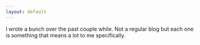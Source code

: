 ```yaml
---
layout: default
---
```

I wrote a bunch over the past couple while. Not a regular blog but each one is something that means a lot to me specifically. 